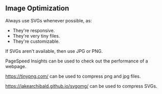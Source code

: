 ## Image Optimization

Always use SVGs whenever possible, as: 
* They're responsive.
* They're very tiny files.
* They're customizable.

If SVGs aren't available, then use JPG or PNG.

PageSpeed Insights can be used to check out the performance of a webpage.

https://tinypng.com/ can be used to compress png and jpg files.

https://jakearchibald.github.io/svgomg/ can be used to compress SVGs.